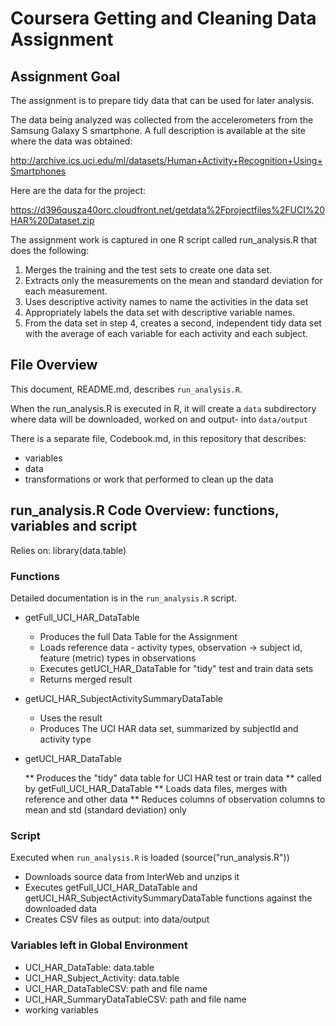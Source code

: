 # Coursera Getting and Cleaning Data Assignment

## Assignment Goal

The assignment is to prepare tidy data that can be used for later analysis.

The data being analyzed was collected from the accelerometers from the Samsung Galaxy S smartphone. A full description is available at the site where the data was obtained:

http://archive.ics.uci.edu/ml/datasets/Human+Activity+Recognition+Using+Smartphones

Here are the data for the project:

https://d396qusza40orc.cloudfront.net/getdata%2Fprojectfiles%2FUCI%20HAR%20Dataset.zip

The assignment work is captured in one R script called run_analysis.R that does the following:

1. Merges the training and the test sets to create one data set.
2. Extracts only the measurements on the mean and standard deviation for each measurement.
3. Uses descriptive activity names to name the activities in the data set
4. Appropriately labels the data set with descriptive variable names.
5. From the data set in step 4, creates a second, independent tidy data set with the average of each variable for each activity and each subject.

## File Overview

This document, README.md, describes `run_analysis.R`.

When the run_analysis.R is executed in R, it will create a `data` subdirectory where data will be downloaded, worked on and output- into `data/output`

There is a separate file, Codebook.md, in this repository that describes:
* variables
* data
* transformations or work that performed to clean up the data

## run_analysis.R Code Overview: functions, variables and script 

Relies on: library(data.table)

### Functions

Detailed documentation is in the `run_analysis.R` script.

* getFull_UCI_HAR_DataTable

  * Produces the full Data Table for the Assignment
  * Loads reference data - activity types, observation -> subject id, feature (metric) types in observations
  * Executes getUCI_HAR_DataTable for "tidy" test and train data sets
  * Returns merged result

* getUCI_HAR_SubjectActivitySummaryDataTable

  * Uses the result
  * Produces The UCI HAR data set, summarized by subjectId and activity type

* getUCI_HAR_DataTable

  ** Produces the "tidy" data table for UCI HAR test or train data
  ** called by getFull_UCI_HAR_DataTable
  ** Loads data files, merges with reference and other data
  ** Reduces columns of observation columns to mean and std (standard deviation) only


### Script

Executed when `run_analysis.R` is loaded (source("run_analysis.R"))

* Downloads source data from InterWeb and unzips it
* Executes getFull_UCI_HAR_DataTable and getUCI_HAR_SubjectActivitySummaryDataTable functions against the downloaded data
* Creates CSV files as output: into data/output

### Variables left in Global Environment

* UCI_HAR_DataTable: data.table
* UCI_HAR_Subject_Activity: data.table
* UCI_HAR_DataTableCSV: path and file name
* UCI_HAR_SummaryDataTableCSV: path and file name
* working variables


